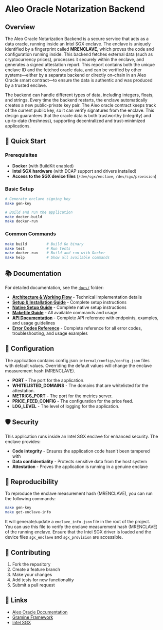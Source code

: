 # Aleo Oracle Notarization Backend

## Overview

The Aleo Oracle Notarization Backend is a secure service that acts as a data oracle, running inside an Intel SGX enclave. The enclave is uniquely identified by a fingerprint called **MRENCLAVE**, which proves the code and configuration running inside. This backend fetches external data (such as cryptocurrency prices), processes it securely within the enclave, and generates a signed attestation report. This report contains both the unique enclave ID and the fetched oracle data, and can be verified by other systems—either by a separate backend or directly on-chain in an Aleo Oracle smart contract—to ensure the data is authentic and was produced by a trusted enclave.

The backend can handle different types of data, including integers, floats, and strings. Every time the backend restarts, the enclave automatically creates a new public-private key pair. The Aleo oracle contract keeps track of the current public key, so it can verify signatures from the enclave. This design guarantees that the oracle data is both trustworthy (integrity) and up-to-date (freshness), supporting decentralized and trust-minimized applications.

## 🚀 Quick Start

### Prerequisites
- **Docker** (with BuildKit enabled)
- **Intel SGX hardware** (with DCAP support and drivers installed)
- **Access to the SGX device files** (`/dev/sgx/enclave`, `/dev/sgx/provision`)

### Basic Setup
```sh
# Generate enclave signing key
make gen-key

# Build and run the application
make docker-build
make docker-run
```

### Common Commands
```sh
make build         # Build Go binary
make test          # Run tests
make docker-run    # Build and run with Docker
make help          # Show all available commands
```

## 📚 Documentation

For detailed documentation, see the [`docs/`](docs/) folder:

- **[Architecture & Working Flow](docs/architecture.md)** - Technical implementation details
- **[Setup & Installation Guide](docs/setup-guide.md)** - Complete setup instructions
- **[Native Setup Guide](docs/native-setup-guide.md)** - Complete native setup instructions
- **[Makefile Guide](docs/makefile-guide.md)** - All available commands and usage
- **[API Documentation](docs/api-documentation.md)** - Complete API reference with endpoints, examples, and usage guidelines
- **[Error Codes Reference](docs/error-codes.md)** - Complete reference for all error codes, troubleshooting, and usage examples

## 🔧 Configuration

The application contains config.json `internal/configs/config.json` files with default values. Overriding the default values will change the enclave measurement hash (MRENCLAVE).

- **PORT** - The port for the application.
- **WHITELISTED_DOMAINS** - The domains that are whitelisted for the attestation.
- **METRICS_PORT** - The port for the metrics server.
- **PRICE_FEED_CONFIG** - The configuration for the price feed.
- **LOG_LEVEL** - The level of logging for the application.

## 🛡️ Security

This application runs inside an Intel SGX enclave for enhanced security. The enclave provides:

- **Code integrity** - Ensures the application code hasn't been tampered with
- **Data confidentiality** - Protects sensitive data from the host system
- **Attestation** - Proves the application is running in a genuine enclave

## 🔄 Reproducibility

To reproduce the enclave measurement hash (MRENCLAVE), you can run the following commands:

```sh
make gen-key
make get-enclave-info
``` 

It will generate/update a `enclave_info.json` file in the root of the project. You can use this file to verify the enclave measurement hash (MRENCLAVE) of the running enclave. Ensure that the Intel SGX driver is loaded and the device files `sgx_enclave` and `sgx_provision` are accessible.  

## 🤝 Contributing

1. Fork the repository
2. Create a feature branch
3. Make your changes
4. Add tests for new functionality
5. Submit a pull request

## 🔗 Links

- [Aleo Oracle Documentation](https://aleo-oracle-docs.surge.sh/)
- [Gramine Framework](https://gramine.readthedocs.io/en/stable/)
- [Intel SGX](https://www.intel.com/content/www/us/en/developer/tools/software-guard-extensions/overview.html)

